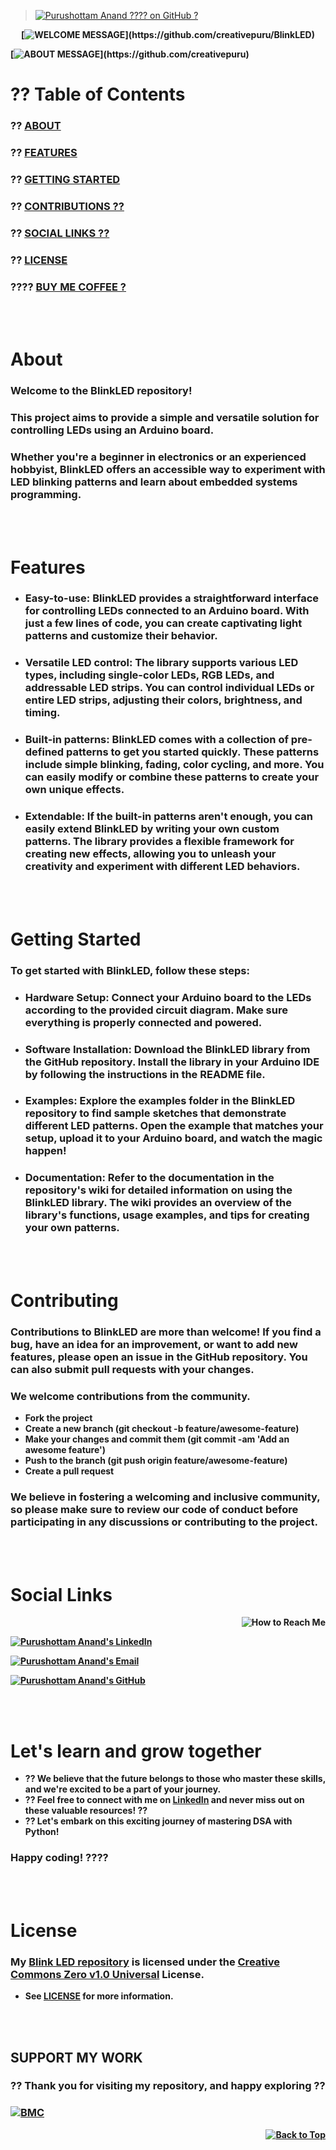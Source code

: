 > [![Purushottam Anand ???? on GitHub ?](https://github.com/creativepuru.png?size=100)](https://github.com/creativepuru "Purushottam Anand ???? on GitHub ?")

<b>

<div align="center"> 

[![WELCOME MESSAGE](https://readme-typing-svg.demolab.com?font=Calibri&size=28&duration=2000&pause=1000&multiline=true&width=750&height=80&lines=??+WELCOME+TO+MY+BLINK+LED+REPOSITORY+??)](https://github.com/creativepuru/BlinkLED)

</div>

[![ABOUT MESSAGE](https://readme-typing-svg.demolab.com?font=Calibri&size=28&duration=1000&pause=1000&multiline=true&width=1200&height=120&lines=??+This+project+aims+to+provide+a+simple+versatile+solution+for+controlling+LEDs+using+an+Arduino+board;?+I+am+constantly+adding+new+contents.;??+So+make+sure+to+check+back+often+??)](https://github.com/creativepuru)

# ?? Table of Contents
### ?? [ABOUT](#about)
### ?? [FEATURES](#features)
### ?? [GETTING STARTED](#getting-started)
### ?? [CONTRIBUTIONS ??](#contributing)
### ?? [SOCIAL LINKS ??](#social-links)
### ?? [LICENSE](#license)
### ???? [BUY ME COFFEE ?](#support-my-work)

<br> </br>

# About
### Welcome to the BlinkLED repository! 
### This project aims to provide a simple and versatile solution for controlling LEDs using an Arduino board. 
### Whether you're a beginner in electronics or an experienced hobbyist, BlinkLED offers an accessible way to experiment with LED blinking patterns and learn about embedded systems programming.

<br> </br>

# Features
- ### Easy-to-use: BlinkLED provides a straightforward interface for controlling LEDs connected to an Arduino board. With just a few lines of code, you can create captivating light patterns and customize their behavior.

- ### Versatile LED control: The library supports various LED types, including single-color LEDs, RGB LEDs, and addressable LED strips. You can control individual LEDs or entire LED strips, adjusting their colors, brightness, and timing.

- ### Built-in patterns: BlinkLED comes with a collection of pre-defined patterns to get you started quickly. These patterns include simple blinking, fading, color cycling, and more. You can easily modify or combine these patterns to create your own unique effects.

- ### Extendable: If the built-in patterns aren't enough, you can easily extend BlinkLED by writing your own custom patterns. The library provides a flexible framework for creating new effects, allowing you to unleash your creativity and experiment with different LED behaviors.

<br> </br>

# Getting Started
### To get started with BlinkLED, follow these steps:

- ### Hardware Setup: Connect your Arduino board to the LEDs according to the provided circuit diagram. Make sure everything is properly connected and powered.

- ### Software Installation: Download the BlinkLED library from the GitHub repository. Install the library in your Arduino IDE by following the instructions in the README file.

- ### Examples: Explore the examples folder in the BlinkLED repository to find sample sketches that demonstrate different LED patterns. Open the example that matches your setup, upload it to your Arduino board, and watch the magic happen!

- ### Documentation: Refer to the documentation in the repository's wiki for detailed information on using the BlinkLED library. The wiki provides an overview of the library's functions, usage examples, and tips for creating your own patterns.

<br> </br>

# Contributing
### Contributions to BlinkLED are more than welcome! If you find a bug, have an idea for an improvement, or want to add new features, please open an issue in the GitHub repository. You can also submit pull requests with your changes.

### We welcome contributions from the community.

- Fork the project
- Create a new branch (git checkout -b feature/awesome-feature)
- Make your changes and commit them (git commit -am 'Add an awesome feature')
- Push to the branch (git push origin feature/awesome-feature)
- Create a pull request

### We believe in fostering a welcoming and inclusive community, so please make sure to review our code of conduct before participating in any discussions or contributing to the project.

<br> </br>

# Social Links

<p align="right">
<img src="https://readme-typing-svg.demolab.com?font=Calibri&size=28&duration=2000&pause=1000&multiline=true&width=600&height=40&lines=??+How+to+reach+me+??+" alt="How to Reach Me" /> </p>

[![Purushottam Anand's LinkedIn](https://img.shields.io/badge/-??%20Connect%20on%20Linkedin-blue?style=for-the-badge&logo=linkedin)](https://openinapp.co/connect-on-linkedin-puru "Purushottam Anand's LinkedIn Profile")

[![Purushottam Anand's Email](https://img.shields.io/badge/Gmail-use%20Desktop%20/%20Laptop%20to%20open%20Gmail-blue?style=for-the-badge&logo=gmail)](https://openinapp.co/gmailpuru "Gmail - use Desktop / Laptop to open Gmail")

[![Purushottam Anand's GitHub](https://img.shields.io/badge/GitHub-??%20Sponsor%20me%20on%20GitHub-gr?style=for-the-badge&logo=github)](https://openinapp.co/githubpuru "Purushottam Anand's GitHub Page")

<br> </br>

# Let's learn and grow together
- ?? We believe that the future belongs to those who master these skills, and we're excited to be a part of your journey. 
- ?? Feel free to connect with me on [LinkedIn](https://openinapp.co/linkedinpuru "Purushottam Anand on Linkedin") and never miss out on these valuable resources! ??
- ?? Let's embark on this exciting journey of mastering DSA with Python! 
### Happy coding! ????

<br> </br>

# License
### My [Blink LED repository](https://github.com/creativepuru/BlinkLED) is licensed under the [Creative Commons Zero v1.0 Universal](https://github.com/creativepuru/BlinkLED/blob/main/LICENSE) License. 
- See [LICENSE](https://github.com/creativepuru/BlinkLED/blob/main/LICENSE) for more information.

<br> </br>

## SUPPORT MY WORK

### ?? Thank you for visiting my repository, and happy exploring ??

### [![BMC](https://img.shields.io/badge/Buy%20Me%20a%20Coffee%20?-%23FFDD00.svg?&style=for-the-badge&logo=buy-me-a-coffee&logoColor=black)](https://www.buymeacoffee.com/creativepuru)

<p align="right">
<a href="#top">
<img src="https://img.shields.io/static/v1?label&message=Back+to+Top&color=red&style=for-the-badge&logo" alt="Back to Top" /> </a> </p>

</b>